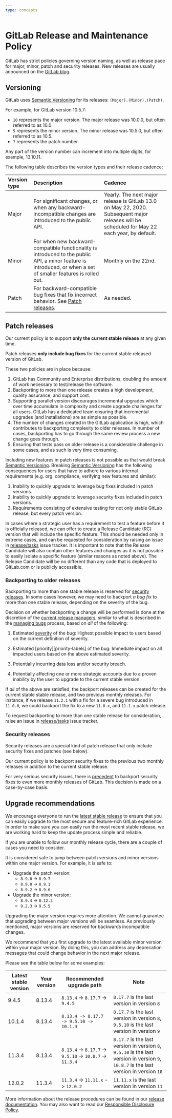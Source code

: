```yaml
---
type: concepts
---
```


# GitLab Release and Maintenance Policy

GitLab has strict policies governing version naming, as well as release pace for major, minor,
patch and security releases. New releases are usually announced on the [GitLab blog](https://about.gitlab.com/blog/categories/releases/).

## Versioning

GitLab uses [Semantic Versioning](https://semver.org/) for its releases:
`(Major).(Minor).(Patch)`.

For example, for GitLab version 10.5.7:

- `10` represents the major version. The major release was 10.0.0, but often referred to as 10.0.
- `5` represents the minor version. The minor release was 10.5.0, but often referred to as 10.5.
- `7` represents the patch number.

Any part of the version number can increment into multiple digits, for example, 13.10.11.

The following table describes the version types and their release cadence:

| Version type | Description | Cadence |
|:-------------|:------------|:--------|
| Major        | For significant changes, or when any backward-incompatible changes are introduced to the public API. | Yearly. The next major release is GitLab 13.0 on May 22, 2020. Subsequent major releases will be scheduled for May 22 each year, by default. |
| Minor        | For when new backward-compatible functionality is introduced to the public API, a minor feature is introduced, or when a set of smaller features is rolled out. | Monthly on the 22nd. |
| Patch        | For backward-compatible bug fixes that fix incorrect behavior. See [Patch releases](#patch-releases). | As needed. |

## Patch releases

Our current policy is to support **only the current stable release** at any given time.

Patch releases **only include bug fixes** for the current stable released version of
GitLab.

These two policies are in place because:

1. GitLab has Community and Enterprise distributions, doubling the amount of work
necessary to test/release the software.
1. Backporting to more than one release creates a high development, quality assurance,
and support cost.
1. Supporting parallel version discourages incremental upgrades which over time accumulate in
complexity and create upgrade challenges for all users. GitLab has a dedicated team ensuring that
incremental upgrades (and installations) are as simple as possible.
1. The number of changes created in the GitLab application is high, which contributes to backporting complexity to older releases. In number of cases, backporting has to go through the same
review process a new change goes through.
1. Ensuring that tests pass on older release is a considerable challenge in some cases, and as such is very time consuming.

Including new features in patch releases is not possible as that would break [Semantic Versioning](https://semver.org/).
Breaking [Semantic Versioning](https://semver.org/) has the following consequences for users that
have to adhere to various internal requirements (e.g. org. compliance, verifying new features and similar):

1. Inability to quickly upgrade to leverage bug fixes included in patch versions.
1. Inability to quickly upgrade to leverage security fixes included in patch versions.
1. Requirements consisting of extensive testing for not only stable GitLab release, but every patch version.

In cases where a strategic user has a requirement to test a feature before it is
officially released, we can offer to create a Release Candidate (RC) version that will
include the specific feature. This should be needed only in extreme cases, and can be requested for consideration by raising an issue in [release/tasks] issue tracker.
It is important to note that the Release Candidate will also contain other
features and changes as it is not possible to easily isolate a specific feature (similar reasons as noted above). The Release Candidate will be no different than any code that is deployed to GitLab.com or is publicly accessible.

### Backporting to older releases

Backporting to more than one stable release is reserved for [security releases](#security-releases).
In some cases however, we may need to backport *a bug fix* to more than one stable
release, depending on the severity of the bug.

Decision on whether backporting a change will be performed is done at the discretion of the [current release managers][release-managers], similar to what is described in the [managing bugs] process, based on *all* of the following:

1. Estimated [severity][severity-labels] of the bug: Highest possible impact to users based on the current definition of severity.

1. Estimated [priority][priority-labels] of the bug: Immediate impact on all impacted users based on the above estimated severity.

1. Potentially incurring data loss and/or security breach.

1. Potentially affecting one or more strategic accounts due to a proven inability by the user to upgrade to the current stable version.

If *all* of the above are satisfied, the backport releases can be created for
the current stable stable release, and two previous monthly releases.
For instance, if we release `11.2.1` with a fix for a severe bug introduced in
`11.0.0`, we could backport the fix to a new `11.0.x`, and `11.1.x` patch release.

To request backporting to more than one stable release for consideration, raise an issue in [release/tasks] issue tracker.

### Security releases

Security releases are a special kind of patch release that only include security
fixes and patches (see below).

Our current policy is to backport security fixes to the previous two
monthly releases in addition to the current stable release.

For very serious security issues, there is
[precedent](https://about.gitlab.com/blog/2016/05/02/cve-2016-4340-patches/)
to backport security fixes to even more monthly releases of GitLab.
This decision is made on a case-by-case basis.

## Upgrade recommendations

We encourage everyone to run the [latest stable release](https://about.gitlab.com/blog/categories/releases/) to ensure that you can
easily upgrade to the most secure and feature-rich GitLab experience. In order
to make sure you can easily run the most recent stable release, we are working
hard to keep the update process simple and reliable.

If you are unable to follow our monthly release cycle, there are a couple of
cases you need to consider.

It is considered safe to jump between patch versions and minor versions within
one major version. For example, it is safe to:

- Upgrade the patch version:
  - `8.9.0` -> `8.9.7`
  - `8.9.0` -> `8.9.1`
  - `8.9.2` -> `8.9.6`
- Upgrade the minor version:
  - `8.9.4` -> `8.12.3`
  - `9.2.3` -> `9.5.5`

Upgrading the major version requires more attention.
We cannot guarantee that upgrading between major versions will be seamless. As previously mentioned, major versions are reserved for backwards incompatible changes.

We recommend that you first upgrade to the latest available minor version within
your major version. By doing this, you can address any deprecation messages
that could change behavior in the next major release.

Please see the table below for some examples:

| Latest stable version | Your version | Recommended upgrade path | Note |
| --------------------- | ------------ | ------------------------ | ---- |
| 9.4.5                 | 8.13.4       | `8.13.4` -> `8.17.7` -> `9.4.5`                          | `8.17.7` is the last version in version `8` |
| 10.1.4                | 8.13.4       | `8.13.4 -> 8.17.7 -> 9.5.10 -> 10.1.4`                   | `8.17.7` is the last version in version `8`, `9.5.10` is the last version in version `9` |
| 11.3.4                | 8.13.4       | `8.13.4` -> `8.17.7` -> `9.5.10` -> `10.8.7` -> `11.3.4` | `8.17.7` is the last version in version `8`, `9.5.10` is the last version in version `9`, `10.8.7` is the last version in version `10` |
| 12.0.2                | 11.3.4       | `11.3.4` -> `11.11.x` -> `12.0.2`                        | `11.11.x` is the last version in version `11`

More information about the release procedures can be found in our
[release documentation](https://gitlab.com/gitlab-org/release/docs). You may also want to read our
[Responsible Disclosure Policy](https://about.gitlab.com/security/disclosure/).

[release-managers]: https://about.gitlab.com/community/release-managers/
[priority-definition]: ../development/contributing/issue_workflow.md#priority-labels
[severity-labels]: ../development/contributing/issue_workflow.html#severity-labels
[managing bugs]: https://gitlab.com/gitlab-org/gitlab/blob/master/PROCESS.md#managing-bugs
[release/tasks]: https://gitlab.com/gitlab-org/release/tasks/issues
